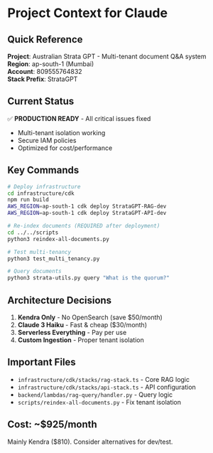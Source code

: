# Project Context for Claude

## Quick Reference

**Project**: Australian Strata GPT - Multi-tenant document Q&A system  
**Region**: ap-south-1 (Mumbai)  
**Account**: 809555764832  
**Stack Prefix**: StrataGPT  

## Current Status

✅ **PRODUCTION READY** - All critical issues fixed
- Multi-tenant isolation working
- Secure IAM policies  
- Optimized for cost/performance

## Key Commands

```bash
# Deploy infrastructure
cd infrastructure/cdk
npm run build
AWS_REGION=ap-south-1 cdk deploy StrataGPT-RAG-dev
AWS_REGION=ap-south-1 cdk deploy StrataGPT-API-dev

# Re-index documents (REQUIRED after deployment)
cd ../../scripts
python3 reindex-all-documents.py

# Test multi-tenancy
python3 test_multi_tenancy.py

# Query documents
python3 strata-utils.py query "What is the quorum?"
```

## Architecture Decisions

1. **Kendra Only** - No OpenSearch (save $50/month)
2. **Claude 3 Haiku** - Fast & cheap ($30/month)
3. **Serverless Everything** - Pay per use
4. **Custom Ingestion** - Proper tenant isolation

## Important Files

- `infrastructure/cdk/stacks/rag-stack.ts` - Core RAG logic
- `infrastructure/cdk/stacks/api-stack.ts` - API configuration
- `backend/lambdas/rag-query/handler.py` - Query logic
- `scripts/reindex-all-documents.py` - Fix tenant isolation

## Cost: ~$925/month

Mainly Kendra ($810). Consider alternatives for dev/test.